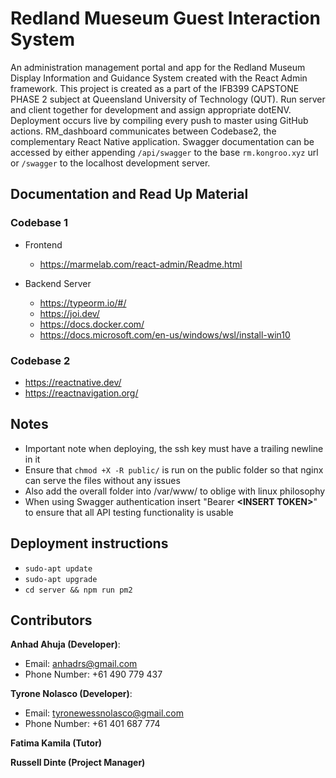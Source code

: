 # Redland Mueseum Guest Interaction System

An administration management portal and app for the Redland Museum Display Information and Guidance System created with the React Admin framework. This project is created as a part of the IFB399 CAPSTONE PHASE 2 subject at Queensland University of Technology (QUT). 
Run server and client together for development and assign appropriate dotENV. Deployment occurs live by compiling every push to master using GitHub actions. RM_dashboard communicates between Codebase2, the complementary React Native application. Swagger documentation can be accessed by either appending `/api/swagger` to the base `rm.kongroo.xyz` url or `/swagger` to the localhost development server. 

## Documentation and Read Up Material
### Codebase 1
- Frontend 
  * https://marmelab.com/react-admin/Readme.html

- Backend Server 
  * https://typeorm.io/#/
  * https://joi.dev/
  * https://docs.docker.com/
  * https://docs.microsoft.com/en-us/windows/wsl/install-win10

### Codebase 2
* https://reactnative.dev/
* https://reactnavigation.org/

## Notes
* Important note when deploying, the ssh key must have a trailing newline in it 
* Ensure that `chmod +X -R public/` is run on the public folder so that nginx can serve the files without any issues
* Also add the overall folder into /var/www/ to oblige with linux philosophy
* When using Swagger authentication insert "Bearer **<INSERT TOKEN\>**" to ensure that all API testing functionality is usable 

## Deployment instructions
* `sudo-apt update`
* `sudo-apt upgrade`
* `cd server && npm run pm2`

## Contributors
**Anhad Ahuja (Developer)**: 
  * Email: anhadrs@gmail.com
  * Phone Number: +61 490 779 437

**Tyrone Nolasco (Developer)**:  
  * Email: tyronewessnolasco@gmail.com
  * Phone Number: +61 401 687 774

**Fatima Kamila (Tutor)**

**Russell Dinte (Project Manager)**
